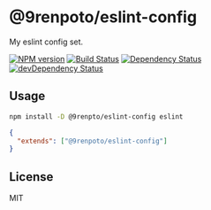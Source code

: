 # @9renpoto/eslint-config

My eslint config set.

[![NPM version][npm-image]][npm-url] [![Build Status][travis-image]][travis-url] [![Dependency Status][daviddm-image]][daviddm-url] [![devDependency Status][dev-daviddm-image]][dev-daviddm-url]

## Usage

```sh
npm install -D @9renpto/eslint-config eslint
```

```json
{
  "extends": ["@9renpoto/eslint-config"]
}
```

## License

MIT

[npm-image]: https://badge.fury.io/js/%409renpoto%2Feslint-config.svg
[npm-url]: https://badge.fury.io/js/%409renpoto%2Feslint-config
[travis-image]: https://travis-ci.org/9renpoto/eslint-config.svg?branch=master
[travis-url]: https://travis-ci.org/9renpoto/eslint-config
[daviddm-image]: https://david-dm.org/9renpoto/eslint-config.svg?theme=shields.io
[daviddm-url]: https://david-dm.org/9renpoto/eslint-config
[dev-daviddm-image]: https://david-dm.org/9renpoto/eslint-config/dev-status.svg
[dev-daviddm-url]: https://david-dm.org/9renpoto/eslint-config#info=devDependencies

